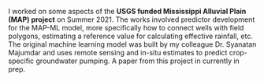 I worked on some aspects of the **USGS funded Mississippi Alluvial Plain (MAP) project** on Summer 2021. The works involved predictor development for the MAP-ML model, more specifically how to connect wells with field polygons, estimating a reference value for calculating effective rainfall, etc. The original machine learning model was built by my colleague Dr. Syanatan Majumdar and uses remote sensing and in-situ estimates to predict crop-specific groundwater pumping. A paper from this project in currently in prep.
